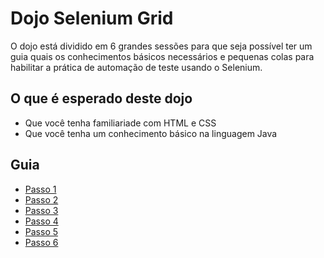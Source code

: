# Dojo Selenium Grid

O dojo está dividido em 6 grandes sessões para que seja possível ter um guia quais os conhecimentos básicos necessários e pequenas colas para habilitar a prática de automação de teste usando o Selenium.

## O que é esperado deste dojo

* Que você tenha familiariade com HTML e CSS
* Que você tenha um conhecimento básico na linguagem Java

## Guia

* [Passo 1](passo1.md)
* [Passo 2](passo2.md)
* [Passo 3](passo3.md)
* [Passo 4](passo4.md)
* [Passo 5](passo5.md)
* [Passo 6](passo6.md)
